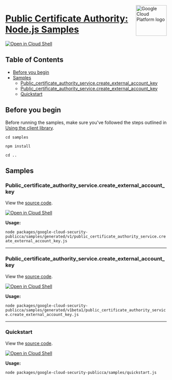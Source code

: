 [//]: # "This README.md file is auto-generated, all changes to this file will be lost."
[//]: # "To regenerate it, use `python -m synthtool`."
<img src="https://avatars2.githubusercontent.com/u/2810941?v=3&s=96" alt="Google Cloud Platform logo" title="Google Cloud Platform" align="right" height="96" width="96"/>

# [Public Certificate Authority: Node.js Samples](https://github.com/googleapis/google-cloud-node)

[![Open in Cloud Shell][shell_img]][shell_link]



## Table of Contents

* [Before you begin](#before-you-begin)
* [Samples](#samples)
  * [Public_certificate_authority_service.create_external_account_key](#public_certificate_authority_service.create_external_account_key)
  * [Public_certificate_authority_service.create_external_account_key](#public_certificate_authority_service.create_external_account_key)
  * [Quickstart](#quickstart)

## Before you begin

Before running the samples, make sure you've followed the steps outlined in
[Using the client library](https://github.com/googleapis/google-cloud-node#using-the-client-library).

`cd samples`

`npm install`

`cd ..`

## Samples



### Public_certificate_authority_service.create_external_account_key

View the [source code](https://github.com/googleapis/google-cloud-node/blob/main/packages/google-cloud-security-publicca/samples/generated/v1/public_certificate_authority_service.create_external_account_key.js).

[![Open in Cloud Shell][shell_img]](https://console.cloud.google.com/cloudshell/open?git_repo=https://github.com/googleapis/google-cloud-node&page=editor&open_in_editor=packages/google-cloud-security-publicca/samples/generated/v1/public_certificate_authority_service.create_external_account_key.js,samples/README.md)

__Usage:__


`node packages/google-cloud-security-publicca/samples/generated/v1/public_certificate_authority_service.create_external_account_key.js`


-----




### Public_certificate_authority_service.create_external_account_key

View the [source code](https://github.com/googleapis/google-cloud-node/blob/main/packages/google-cloud-security-publicca/samples/generated/v1beta1/public_certificate_authority_service.create_external_account_key.js).

[![Open in Cloud Shell][shell_img]](https://console.cloud.google.com/cloudshell/open?git_repo=https://github.com/googleapis/google-cloud-node&page=editor&open_in_editor=packages/google-cloud-security-publicca/samples/generated/v1beta1/public_certificate_authority_service.create_external_account_key.js,samples/README.md)

__Usage:__


`node packages/google-cloud-security-publicca/samples/generated/v1beta1/public_certificate_authority_service.create_external_account_key.js`


-----




### Quickstart

View the [source code](https://github.com/googleapis/google-cloud-node/blob/main/packages/google-cloud-security-publicca/samples/quickstart.js).

[![Open in Cloud Shell][shell_img]](https://console.cloud.google.com/cloudshell/open?git_repo=https://github.com/googleapis/google-cloud-node&page=editor&open_in_editor=packages/google-cloud-security-publicca/samples/quickstart.js,samples/README.md)

__Usage:__


`node packages/google-cloud-security-publicca/samples/quickstart.js`






[shell_img]: https://gstatic.com/cloudssh/images/open-btn.png
[shell_link]: https://console.cloud.google.com/cloudshell/open?git_repo=https://github.com/googleapis/google-cloud-node&page=editor&open_in_editor=samples/README.md
[product-docs]: cloud.google.com/certificate-manager/docs/public-ca/
